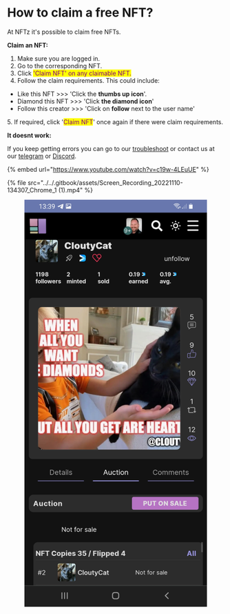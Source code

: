 # How to claim a free NFT?

At NFTz it's possible to claim free NFTs.&#x20;



**Claim an NFT:**

1. Make sure you are logged in.
2. Go to the corresponding NFT.
3. Click <mark style="color:purple;">'Claim NFT' on any claimable NFT.</mark>&#x20;
4. Follow the claim requirements. This could include:

* Like this NFT >>> 'Click the **thumbs up icon**'.
* Diamond this NFT >>> 'Click **the diamond icon**'
* Follow this creator >>> 'Click on **follow** next to the user name'

5\. If required, click '<mark style="color:purple;">Claim NFT</mark>' once again if there were claim requirements.





**It doesnt work:**

If you keep getting errors you can go to our [troubleshoot](../../troubleshoot/troubleshoot.md) or contact us at our [telegram](https://t.me/+qdNeX8CYB\_swZTQx) or [Discord](https://discord.gg/jQ34WMMZce).&#x20;

{% embed url="https://www.youtube.com/watch?v=c19w-4LEuUE" %}

{% file src="../../.gitbook/assets/Screen_Recording_20221110-134307_Chrome_1 (1).mp4" %}

<figure><img src="../../.gitbook/assets/Screenshot_20221110-133906_Chrome.jpg" alt=""><figcaption></figcaption></figure>



&#x20;

